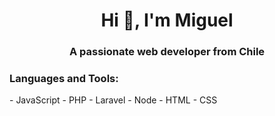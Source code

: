 <h1 align="center">Hi 👋, I'm Miguel</h1>
<h3 align="center">A passionate web developer from Chile</h3>

<h3 align="left">Languages and Tools:</h3>
- JavaScript
- PHP
- Laravel
- Node
- HTML
- CSS
